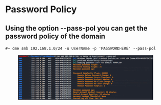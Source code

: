 # Password Policy

## Using the option **--pass-pol** you can get the password policy of the domain

```
#~ cme smb 192.168.1.0/24 -u UserNAme -p 'PASSWORDHERE' --pass-pol
```

<figure><img src="../../../.gitbook/assets/image (29).png" alt=""><figcaption></figcaption></figure>
